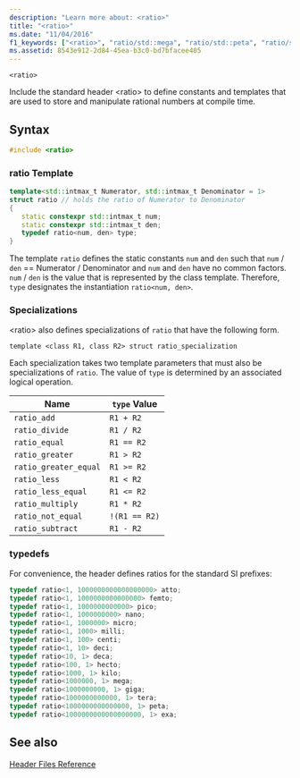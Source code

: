 ```yaml
---
description: "Learn more about: <ratio>"
title: "<ratio>"
ms.date: "11/04/2016"
f1_keywords: ["<ratio>", "ratio/std::mega", "ratio/std::peta", "ratio/std::ratio_greater", "ratio/std::micro", "ratio/std::ratio_add", "ratio/std::ratio_not_equal", "ratio/std::hecto", "ratio/std::nano", "ratio/std::ratio_less_equal", "ratio/std::ratio_less", "ratio/std::centi", "ratio/std::ratio_greater_equal", "ratio/std::ratio_subtract", "ratio/std::atto", "ratio/std::tera", "ratio/std::milli", "ratio/std::ratio_multiply", "ratio/std::kilo", "ratio/std::ratio_divide", "ratio/std::giga", "ratio/std::pico", "ratio/std::femto", "ratio/std::ratio_equal", "ratio/std::ratio", "ratio/std::exa", "ratio/std::deci", "ratio/std::deca"]
ms.assetid: 8543e912-2d84-45ea-b3c0-bd7bfacee405
---
```

`<ratio>`

Include the standard header \<ratio> to define constants and templates that are used to store and manipulate rational numbers at compile time.

## Syntax

```cpp
#include <ratio>
```

### ratio Template

```cpp
template<std::intmax_t Numerator, std::intmax_t Denominator = 1>
struct ratio // holds the ratio of Numerator to Denominator
{
   static constexpr std::intmax_t num;
   static constexpr std::intmax_t den;
   typedef ratio<num, den> type;
}
```

The template `ratio` defines the static constants `num` and `den` such that `num` / `den` == Numerator / Denominator and `num` and `den` have no common factors. `num` / `den` is the value that is represented by the class template. Therefore, `type` designates the instantiation `ratio<num, den>`.

### Specializations

\<ratio> also defines specializations of `ratio` that have the following form.

`template <class R1, class R2> struct ratio_specialization`

Each specialization takes two template parameters that must also be specializations of `ratio`. The value of `type` is determined by an associated logical operation.

|Name|`type` Value|
|----------|------------------|
|`ratio_add`|`R1 + R2`|
|`ratio_divide`|`R1 / R2`|
|`ratio_equal`|`R1 == R2`|
|`ratio_greater`|`R1 > R2`|
|`ratio_greater_equal`|`R1 >= R2`|
|`ratio_less`|`R1 < R2`|
|`ratio_less_equal`|`R1 <= R2`|
|`ratio_multiply`|`R1 * R2`|
|`ratio_not_equal`|`!(R1 == R2)`|
|`ratio_subtract`|`R1 - R2`|

### typedefs

For convenience, the header defines ratios for the standard SI prefixes:

```cpp
typedef ratio<1, 1000000000000000000> atto;
typedef ratio<1, 1000000000000000> femto;
typedef ratio<1, 1000000000000> pico;
typedef ratio<1, 1000000000> nano;
typedef ratio<1, 1000000> micro;
typedef ratio<1, 1000> milli;
typedef ratio<1, 100> centi;
typedef ratio<1, 10> deci;
typedef ratio<10, 1> deca;
typedef ratio<100, 1> hecto;
typedef ratio<1000, 1> kilo;
typedef ratio<1000000, 1> mega;
typedef ratio<1000000000, 1> giga;
typedef ratio<1000000000000, 1> tera;
typedef ratio<1000000000000000, 1> peta;
typedef ratio<1000000000000000000, 1> exa;
```

## See also

[Header Files Reference](../standard-library/cpp-standard-library-header-files.md)
